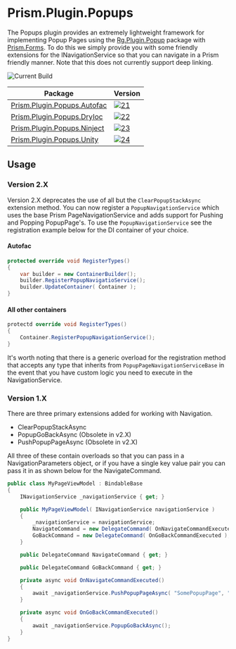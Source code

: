 # Prism.Plugin.Popups

The Popups plugin provides an extremely lightweight framework for implementing Popup Pages using the [Rg.Plugin.Popup][1] package with [Prism.Forms][2]. To do this we simply provide you with some friendly extensions for the INavigationService so that you can navigate in a Prism friendly manner. Note that this does not currently support deep linking.

![Current Build][buildStatus]

| Package | Version |
| ------- | ------- |
| [Prism.Plugin.Popups.Autofac][11] | [![21]][11] |
| [Prism.Plugin.Popups.DryIoc][12] | [![22]][12] |
| [Prism.Plugin.Popups.Ninject][13] | [![23]][13] |
| [Prism.Plugin.Popups.Unity][14] | [![24]][14] |


## Usage

### Version 2.X

Version 2.X deprecates the use of all but the `ClearPopupStackAsync` extension method. You can now register a `PopupNavigationService` which uses the base Prism PageNavigationService and adds support for Pushing and Popping PopupPage's. To use the `PopupNavigationService` see the registration example below for the DI container of your choice.

#### Autofac

```cs
protected override void RegisterTypes()
{
	var builder = new ContainerBuilder();
	builder.RegisterPopupNavigatioService();
	builder.UpdateContainer( Container );
}
``` 

#### All other containers

```cs
protectd override void RegisterTypes()
{
	Container.RegisterPopupNavigationService();
}
```

It's worth noting that there is a generic overload for the registration method that accepts any type that inherits from `PopupPageNavigationServiceBase` in the event that you have custom logic you need to execute in the NavigationService. 

### Version 1.X

There are three primary extensions added for working with Navigation.

   * ClearPopupStackAsync
   * PopupGoBackAsync (Obsolete in v2.X)
   * PushPopupPageAsync (Obsolete in v2.X)

 All three of these contain overloads so that you can pass in a NavigationParameters object, or if you have a single key value pair you can pass it in as shown below for the NavigateCommand.

```cs
public class MyPageViewModel : BindableBase
{
	INavigationService _navigationService { get; }

	public MyPageViewModel( INavigationService navigationService )
	{
		_navigationService = navigationService;
		NavigateCommand = new DelegateCommand( OnNavigateCommandExecuted );
		GoBackCommand = new DelegateCommand( OnGoBackCommandExecuted );
	}

	public DelegateCommand NavigateCommand { get; }

	public DelegateCommand GoBackCommand { get; }

	private async void OnNavigateCommandExecuted()
	{
		await _navigationService.PushPopupPageAsync( "SomePopupPage", "message", "hello from MyPage" );
	}

	private async void OnGoBackCommandExecuted()
	{
		await _navigationService.PopupGoBackAsync();
	}
}
```


[1]: https://github.com/rotorgames/Rg.Plugins.Popup
[2]: https://github.com/PrismLibrary/Prism

[11]: https://www.nuget.org/packages/Prism.Plugin.Popups.Autofac
[12]: https://www.nuget.org/packages/Prism.Plugin.Popups.DryIoc
[13]: https://www.nuget.org/packages/Prism.Plugin.Popups.Ninject
[14]: https://www.nuget.org/packages/Prism.Plugin.Popups.Unity

[21]: https://img.shields.io/nuget/vpre/Prism.Plugin.Popups.Autofac.svg
[22]: https://img.shields.io/nuget/vpre/Prism.Plugin.Popups.DryIoc.svg
[23]: https://img.shields.io/nuget/vpre/Prism.Plugin.Popups.Ninject.svg
[24]: https://img.shields.io/nuget/vpre/Prism.Plugin.Popups.Unity.svg

[buildStatus]: https://avantipoint.visualstudio.com/_apis/public/build/definitions/9ae3c52d-a8d5-4184-b4fe-94f6625d7f93/10/badge
